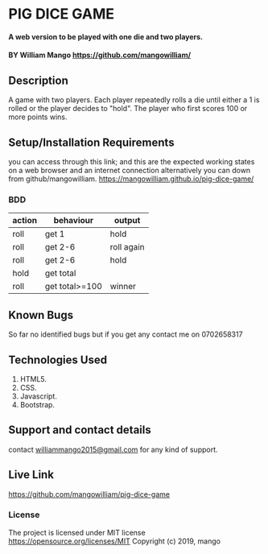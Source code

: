 # PIG DICE GAME
#### A web version to be played with one die and two players.
#### BY William Mango https://github.com/mangowilliam/
## Description
A game with two players. Each player repeatedly rolls a die until either a 1 is rolled or the player decides to "hold". The player who first scores 100 or more points wins.
## Setup/Installation Requirements
you can access through this link;
and this are the expected working states on a web browser and an internet connection
alternatively you can down from github/mangowilliam. https://mangowilliam.github.io/pig-dice-game/
### BDD
|action|behaviour|output|
|----------------------------|---------------------|---------------|
|roll	                       |get 1                |hold           |
| roll                       |    get 2-6          |roll again     |   
| roll                       |get 2-6              |hold           |
|hold                                              |get total
| roll                       |get total>=100       |winner         |
## Known Bugs
So far no identified bugs but if you get any contact me on 0702658317
## Technologies Used
  1. HTML5.
  2. CSS.
  3. Javascript.
  4. Bootstrap.

## Support and contact details
contact williammango2015@gmail.com for any kind of support.
## Live Link
https://github.com/mangowilliam/pig-dice-game
### License
The project is licensed under MIT license https://opensource.org/licenses/MIT
Copyright (c) 2019, mango
